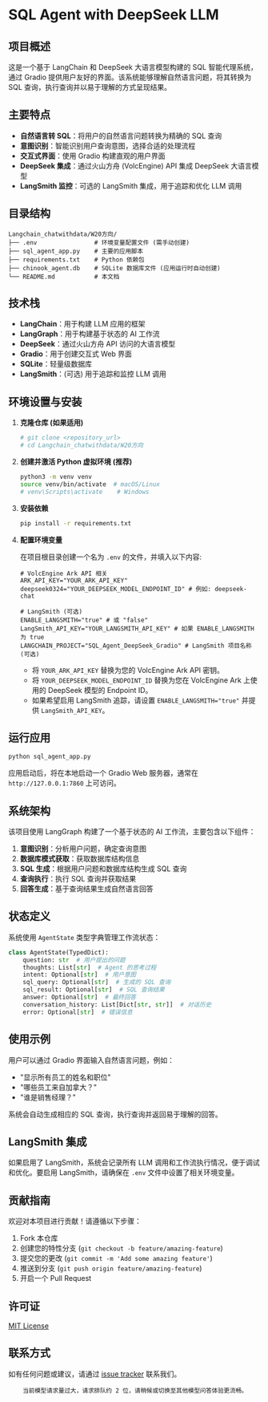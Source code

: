 


          
# SQL Agent with DeepSeek LLM

## 项目概述

这是一个基于 LangChain 和 DeepSeek 大语言模型构建的 SQL 智能代理系统，通过 Gradio 提供用户友好的界面。该系统能够理解自然语言问题，将其转换为 SQL 查询，执行查询并以易于理解的方式呈现结果。

## 主要特点

- **自然语言转 SQL**：将用户的自然语言问题转换为精确的 SQL 查询
- **意图识别**：智能识别用户查询意图，选择合适的处理流程
- **交互式界面**：使用 Gradio 构建直观的用户界面
- **DeepSeek 集成**：通过火山方舟 (VolcEngine) API 集成 DeepSeek 大语言模型
- **LangSmith 监控**：可选的 LangSmith 集成，用于追踪和优化 LLM 调用

## 目录结构

```
Langchain_chatwithdata/W20方向/
├── .env                # 环境变量配置文件 (需手动创建)
├── sql_agent_app.py    # 主要的应用脚本
├── requirements.txt    # Python 依赖包
├── chinook_agent.db    # SQLite 数据库文件 (应用运行时自动创建)
└── README.md           # 本文档
```

## 技术栈

- **LangChain**：用于构建 LLM 应用的框架
- **LangGraph**：用于构建基于状态的 AI 工作流
- **DeepSeek**：通过火山方舟 API 访问的大语言模型
- **Gradio**：用于创建交互式 Web 界面
- **SQLite**：轻量级数据库
- **LangSmith**：(可选) 用于追踪和监控 LLM 调用

## 环境设置与安装

1. **克隆仓库 (如果适用)**

    ```bash
    # git clone <repository_url>
    # cd Langchain_chatwithdata/W20方向
    ```

2. **创建并激活 Python 虚拟环境 (推荐)**

    ```bash
    python3 -m venv venv
    source venv/bin/activate  # macOS/Linux
    # venv\Scripts\activate    # Windows
    ```

3. **安装依赖**

    ```bash
    pip install -r requirements.txt
    ```

4. **配置环境变量**

    在项目根目录创建一个名为 `.env` 的文件，并填入以下内容:

    ```env
    # VolcEngine Ark API 相关
    ARK_API_KEY="YOUR_ARK_API_KEY"
    deepseek0324="YOUR_DEEPSEEK_MODEL_ENDPOINT_ID" # 例如: deepseek-chat

    # LangSmith (可选)
    ENABLE_LANGSMITH="true" # 或 "false"
    LangSmith_API_KEY="YOUR_LANGSMITH_API_KEY" # 如果 ENABLE_LANGSMITH 为 true
    LANGCHAIN_PROJECT="SQL_Agent_DeepSeek_Gradio" # LangSmith 项目名称 (可选)
    ```

    *   将 `YOUR_ARK_API_KEY` 替换为您的 VolcEngine Ark API 密钥。
    *   将 `YOUR_DEEPSEEK_MODEL_ENDPOINT_ID` 替换为您在 VolcEngine Ark 上使用的 DeepSeek 模型的 Endpoint ID。
    *   如果希望启用 LangSmith 追踪，请设置 `ENABLE_LANGSMITH="true"` 并提供 `LangSmith_API_KEY`。

## 运行应用

```bash
python sql_agent_app.py
```

应用启动后，将在本地启动一个 Gradio Web 服务器，通常在 `http://127.0.0.1:7860` 上可访问。

## 系统架构

该项目使用 LangGraph 构建了一个基于状态的 AI 工作流，主要包含以下组件：

1. **意图识别**：分析用户问题，确定查询意图
2. **数据库模式获取**：获取数据库结构信息
3. **SQL 生成**：根据用户问题和数据库结构生成 SQL 查询
4. **查询执行**：执行 SQL 查询并获取结果
5. **回答生成**：基于查询结果生成自然语言回答

## 状态定义

系统使用 `AgentState` 类型字典管理工作流状态：

```python
class AgentState(TypedDict):
    question: str  # 用户提出的问题
    thoughts: List[str]  # Agent 的思考过程
    intent: Optional[str]  # 用户意图
    sql_query: Optional[str]  # 生成的 SQL 查询
    sql_result: Optional[str]  # SQL 查询结果
    answer: Optional[str]  # 最终回答
    conversation_history: List[Dict[str, str]]  # 对话历史
    error: Optional[str]  # 错误信息
```

## 使用示例

用户可以通过 Gradio 界面输入自然语言问题，例如：

- "显示所有员工的姓名和职位"
- "哪些员工来自加拿大？"
- "谁是销售经理？"

系统会自动生成相应的 SQL 查询，执行查询并返回易于理解的回答。

## LangSmith 集成

如果启用了 LangSmith，系统会记录所有 LLM 调用和工作流执行情况，便于调试和优化。要启用 LangSmith，请确保在 `.env` 文件中设置了相关环境变量。

## 贡献指南

欢迎对本项目进行贡献！请遵循以下步骤：

1. Fork 本仓库
2. 创建您的特性分支 (`git checkout -b feature/amazing-feature`)
3. 提交您的更改 (`git commit -m 'Add some amazing feature'`)
4. 推送到分支 (`git push origin feature/amazing-feature`)
5. 开启一个 Pull Request

## 许可证

[MIT License](LICENSE)

## 联系方式

如有任何问题或建议，请通过 [issue tracker](https://github.com/yourusername/your-repo/issues) 联系我们。

        当前模型请求量过大，请求排队约 2 位，请稍候或切换至其他模型问答体验更流畅。